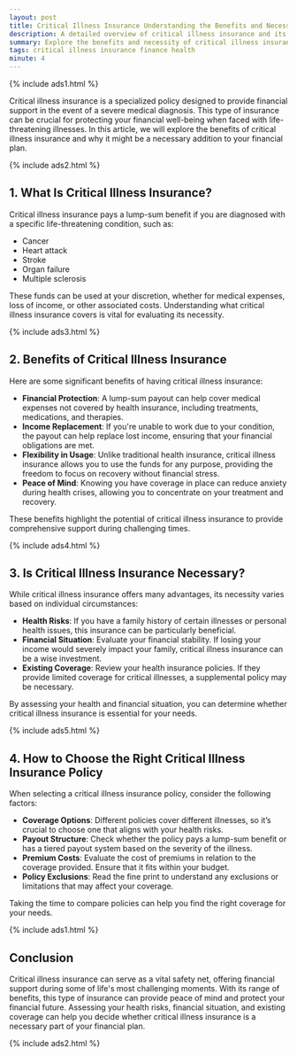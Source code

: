 ```yaml
---
layout: post
title: Critical Illness Insurance Understanding the Benefits and Necessity
description: A detailed overview of critical illness insurance and its importance in financial planning.
summary: Explore the benefits and necessity of critical illness insurance for financial security in health crises.
tags: critical illness insurance finance health
minute: 4
---
```


{% include ads1.html %}

Critical illness insurance is a specialized policy designed to provide financial support in the event of a severe medical diagnosis. This type of insurance can be crucial for protecting your financial well-being when faced with life-threatening illnesses. In this article, we will explore the benefits of critical illness insurance and why it might be a necessary addition to your financial plan.

{% include ads2.html %}

## 1. What Is Critical Illness Insurance?

Critical illness insurance pays a lump-sum benefit if you are diagnosed with a specific life-threatening condition, such as:

- Cancer
- Heart attack
- Stroke
- Organ failure
- Multiple sclerosis

These funds can be used at your discretion, whether for medical expenses, loss of income, or other associated costs. Understanding what critical illness insurance covers is vital for evaluating its necessity.

{% include ads3.html %}

## 2. Benefits of Critical Illness Insurance

Here are some significant benefits of having critical illness insurance:

- **Financial Protection**: A lump-sum payout can help cover medical expenses not covered by health insurance, including treatments, medications, and therapies.
- **Income Replacement**: If you're unable to work due to your condition, the payout can help replace lost income, ensuring that your financial obligations are met.
- **Flexibility in Usage**: Unlike traditional health insurance, critical illness insurance allows you to use the funds for any purpose, providing the freedom to focus on recovery without financial stress.
- **Peace of Mind**: Knowing you have coverage in place can reduce anxiety during health crises, allowing you to concentrate on your treatment and recovery.

These benefits highlight the potential of critical illness insurance to provide comprehensive support during challenging times.

{% include ads4.html %}

## 3. Is Critical Illness Insurance Necessary?

While critical illness insurance offers many advantages, its necessity varies based on individual circumstances:

- **Health Risks**: If you have a family history of certain illnesses or personal health issues, this insurance can be particularly beneficial.
- **Financial Situation**: Evaluate your financial stability. If losing your income would severely impact your family, critical illness insurance can be a wise investment.
- **Existing Coverage**: Review your health insurance policies. If they provide limited coverage for critical illnesses, a supplemental policy may be necessary.

By assessing your health and financial situation, you can determine whether critical illness insurance is essential for your needs.

{% include ads5.html %}

## 4. How to Choose the Right Critical Illness Insurance Policy

When selecting a critical illness insurance policy, consider the following factors:

- **Coverage Options**: Different policies cover different illnesses, so it’s crucial to choose one that aligns with your health risks.
- **Payout Structure**: Check whether the policy pays a lump-sum benefit or has a tiered payout system based on the severity of the illness.
- **Premium Costs**: Evaluate the cost of premiums in relation to the coverage provided. Ensure that it fits within your budget.
- **Policy Exclusions**: Read the fine print to understand any exclusions or limitations that may affect your coverage.

Taking the time to compare policies can help you find the right coverage for your needs.

{% include ads1.html %}

## Conclusion

Critical illness insurance can serve as a vital safety net, offering financial support during some of life's most challenging moments. With its range of benefits, this type of insurance can provide peace of mind and protect your financial future. Assessing your health risks, financial situation, and existing coverage can help you decide whether critical illness insurance is a necessary part of your financial plan. 

{% include ads2.html %}
